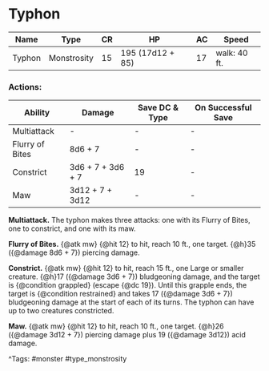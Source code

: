 # Typhon

| Name | Type | CR | HP | AC | Speed |
|------|------|----|----|----|-------|
| Typhon | Monstrosity | 15 | 195 (17d12 + 85) | 17 | walk: 40 ft. |

### Actions:

| Ability | Damage | Save DC & Type | On Successful Save |
|---------|--------|----------------|--------------------|
| Multiattack | - | - | - |
| Flurry of Bites | 8d6 + 7 | - | - |
| Constrict | 3d6 + 7 + 3d6 + 7 | 19 | - |
| Maw | 3d12 + 7 + 3d12 | - | - |


**Multiattack.** The typhon makes three attacks: one with its Flurry of Bites, one to constrict, and one with its maw.

**Flurry of Bites.** {@atk mw} {@hit 12} to hit, reach 10 ft., one target. {@h}35 ({@damage 8d6 + 7}) piercing damage.

**Constrict.** {@atk mw} {@hit 12} to hit, reach 15 ft., one Large or smaller creature. {@h}17 ({@damage 3d6 + 7}) bludgeoning damage, and the target is {@condition grappled} (escape {@dc 19}). Until this grapple ends, the target is {@condition restrained} and takes 17 ({@damage 3d6 + 7}) bludgeoning damage at the start of each of its turns. The typhon can have up to two creatures constricted.

**Maw.** {@atk mw} {@hit 12} to hit, reach 10 ft., one target. {@h}26 ({@damage 3d12 + 7}) piercing damage plus 19 ({@damage 3d12}) acid damage.

^Tags: #monster #type_monstrosity
